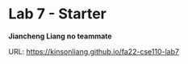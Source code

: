 # Lab 7 - Starter

**Jiancheng Liang no teammate**

URL: https://kinsonliang.github.io/fa22-cse110-lab7
